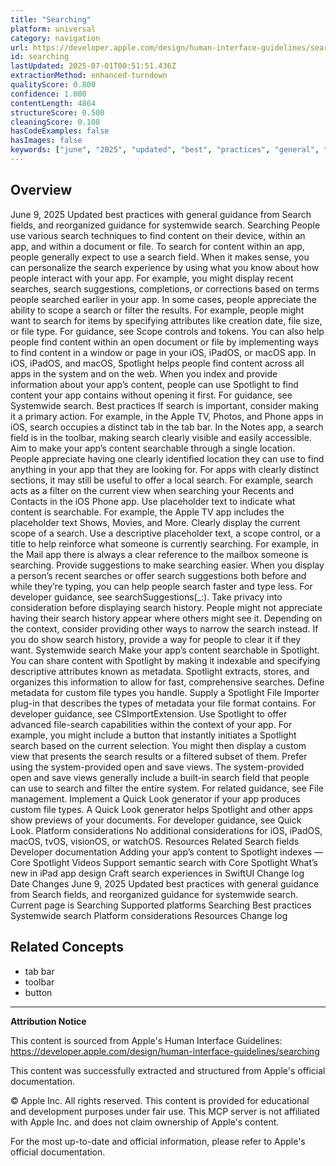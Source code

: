 ```yaml
---
title: "Searching"
platform: universal
category: navigation
url: https://developer.apple.com/design/human-interface-guidelines/searching
id: searching
lastUpdated: 2025-07-01T00:51:51.436Z
extractionMethod: enhanced-turndown
qualityScore: 0.800
confidence: 1.000
contentLength: 4864
structureScore: 0.500
cleaningScore: 0.108
hasCodeExamples: false
hasImages: false
keywords: ["june", "2025", "updated", "best", "practices", "general", "guidance", "from", "search", "fields"]
---
```

## Overview

June 9, 2025 Updated best practices with general guidance from Search fields, and reorganized guidance for systemwide search. Searching People use various search techniques to find content on their device, within an app, and within a document or file. To search for content within an app, people generally expect to use a search field. When it makes sense, you can personalize the search experience by using what you know about how people interact with your app. For example, you might display recent searches, search suggestions, completions, or corrections based on terms people searched earlier in your app. In some cases, people appreciate the ability to scope a search or filter the results. For example, people might want to search for items by specifying attributes like creation date, file size, or file type. For guidance, see Scope controls and tokens. You can also help people find content within an open document or file by implementing ways to find content in a window or page in your iOS, iPadOS, or macOS app. In iOS, iPadOS, and macOS, Spotlight helps people find content across all apps in the system and on the web. When you index and provide information about your app’s content, people can use Spotlight to find content your app contains without opening it first. For guidance, see Systemwide search. Best practices If search is important, consider making it a primary action. For example, in the Apple TV, Photos, and Phone apps in iOS, search occupies a distinct tab in the tab bar. In the Notes app, a search field is in the toolbar, making search clearly visible and easily accessible. Aim to make your app’s content searchable through a single location. People appreciate having one clearly identified location they can use to find anything in your app that they are looking for. For apps with clearly distinct sections, it may still be useful to offer a local search. For example, search acts as a filter on the current view when searching your Recents and Contacts in the iOS Phone app. Use placeholder text to indicate what content is searchable. For example, the Apple TV app includes the placeholder text Shows, Movies, and More. Clearly display the current scope of a search. Use a descriptive placeholder text, a scope control, or a title to help reinforce what someone is currently searching. For example, in the Mail app there is always a clear reference to the mailbox someone is searching. Provide suggestions to make searching easier. When you display a personʼs recent searches or offer search suggestions both before and while they’re typing, you can help people search faster and type less. For developer guidance, see searchSuggestions(\_:). Take privacy into consideration before displaying search history. People might not appreciate having their search history appear where others might see it. Depending on the context, consider providing other ways to narrow the search instead. If you do show search history, provide a way for people to clear it if they want. Systemwide search Make your app’s content searchable in Spotlight. You can share content with Spotlight by making it indexable and specifying descriptive attributes known as metadata. Spotlight extracts, stores, and organizes this information to allow for fast, comprehensive searches. Define metadata for custom file types you handle. Supply a Spotlight File Importer plug-in that describes the types of metadata your file format contains. For developer guidance, see CSImportExtension. Use Spotlight to offer advanced file-search capabilities within the context of your app. For example, you might include a button that instantly initiates a Spotlight search based on the current selection. You might then display a custom view that presents the search results or a filtered subset of them. Prefer using the system-provided open and save views. The system-provided open and save views generally include a built-in search field that people can use to search and filter the entire system. For related guidance, see File management. Implement a Quick Look generator if your app produces custom file types. A Quick Look generator helps Spotlight and other apps show previews of your documents. For developer guidance, see Quick Look. Platform considerations No additional considerations for iOS, iPadOS, macOS, tvOS, visionOS, or watchOS. Resources Related Search fields Developer documentation Adding your app’s content to Spotlight indexes — Core Spotlight Videos Support semantic search with Core Spotlight What’s new in iPad app design Craft search experiences in SwiftUI Change log Date Changes June 9, 2025 Updated best practices with general guidance from Search fields, and reorganized guidance for systemwide search. Current page is Searching Supported platforms Searching Best practices Systemwide search Platform considerations Resources Change log

## Related Concepts

- tab bar
- toolbar
- button

---

**Attribution Notice**

This content is sourced from Apple's Human Interface Guidelines: https://developer.apple.com/design/human-interface-guidelines/searching

This content was successfully extracted and structured from Apple's official documentation.

© Apple Inc. All rights reserved. This content is provided for educational and development purposes under fair use. This MCP server is not affiliated with Apple Inc. and does not claim ownership of Apple's content.

For the most up-to-date and official information, please refer to Apple's official documentation.
